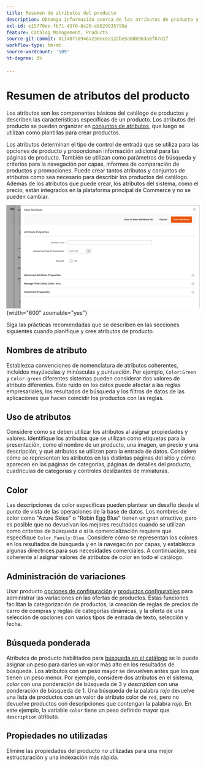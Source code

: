 ```yaml
---
title: Resumen de atributos del producto
description: Obtenga información acerca de los atributos de producto y cómo se utilizan para describir características específicas de un producto.
exl-id: e15770ee-fb71-43f0-8c26-e8029935799a
feature: Catalog Management, Products
source-git-commit: 01148770946a236ece2122be5a88b963a0f07d1f
workflow-type: tm+mt
source-wordcount: '509'
ht-degree: 0%

---
```


# Resumen de atributos del producto

Los atributos son los componentes básicos del catálogo de productos y describen las características específicas de un producto. Los atributos del producto se pueden organizar en [conjuntos de atributos](attribute-sets.md), que luego se utilizan como plantillas para crear productos.

Los atributos determinan el tipo de control de entrada que se utiliza para las opciones de producto y proporcionan información adicional para las páginas de producto. También se utilizan como parámetros de búsqueda y criterios para la navegación por capas, informes de comparación de productos y promociones. Puede crear tantos atributos y conjuntos de atributos como sea necesario para describir los productos del catálogo. Además de los atributos que puede crear, los atributos del sistema, como el precio, están integrados en la plataforma principal de Commerce y no se pueden cambiar.

![Creación de un nuevo atributo mientras se edita un producto](./assets/product-attribute-add-new.png){width="600" zoomable="yes"}

Siga las prácticas recomendadas que se describen en las secciones siguientes cuando planifique y cree atributos de producto.

## Nombres de atributo

Establezca convenciones de nomenclatura de atributos coherentes, incluidos mayúsculas y minúsculas y puntuación. Por ejemplo, `Color:Green` y `Color:green` diferentes sistemas pueden considerar dos valores de atributo diferentes. Este ruido en los datos puede afectar a las reglas empresariales, los resultados de búsqueda y los filtros de datos de las aplicaciones que hacen coincidir los productos con las reglas.

## Uso de atributos

Considere cómo se deben utilizar los atributos al asignar propiedades y valores. Identifique los atributos que se utilizan como etiquetas para la presentación, como el nombre de un producto, una imagen, un precio y una descripción, y qué atributos se utilizan para la entrada de datos. Considere cómo se representan los atributos en las distintas páginas del sitio y cómo aparecen en las páginas de categorías, páginas de detalles del producto, cuadrículas de categorías y controles deslizantes de miniaturas.

## Color

Las descripciones de color específicas pueden plantear un desafío desde el punto de vista de las operaciones de la base de datos. Los nombres de color como &quot;Azure Skies&quot; o &quot;Robin Egg Blue&quot; tienen un gran atractivo, pero es posible que no devuelvan los mejores resultados cuando se utilizan como criterios de búsqueda o si la comercialización requiere que especifique `Color_Family:Blue`. Considere cómo se representan los colores en los resultados de búsqueda y en la navegación por capas, y establezca algunas directrices para sus necesidades comerciales. A continuación, sea coherente al asignar valores de atributos de color en todo el catálogo.

## Administración de variaciones

Usar producto [opciones de configuración](product-configurations.md) y [productos configurables](product-create-configurable.md) para administrar las variaciones en las ofertas de productos. Estas funciones facilitan la categorización de productos, la creación de reglas de precios de carro de compras y reglas de categorías dinámicas, y la oferta de una selección de opciones con varios tipos de entrada de texto, selección y fecha.

## Búsqueda ponderada

Atributos de producto habilitados para [búsqueda en el catálogo](search.md) se le puede asignar un peso para darles un valor más alto en los resultados de búsqueda. Los atributos con un peso mayor se devuelven antes que los que tienen un peso menor. Por ejemplo, considere dos atributos en el sistema, _color_ con una ponderación de búsqueda de 3 y _description_ con una ponderación de búsqueda de 1. Una búsqueda de la palabra _rojo_ devuelve una lista de productos con un valor de atributo color de `red`, pero no devuelve productos con descripciones que contengan la palabra _rojo_. En este ejemplo, la variable `color` tiene un peso definido mayor que `description` atributo.

## Propiedades no utilizadas

Elimine las propiedades del producto no utilizadas para una mejor estructuración y una indexación más rápida.
